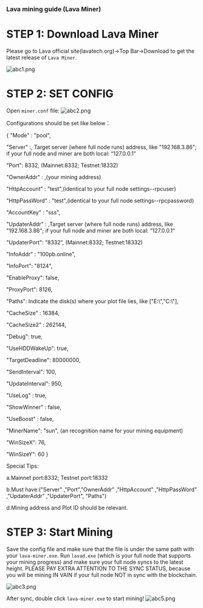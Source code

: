 ### Lava mining guide (Lava Miner)

# STEP 1: Download Lava Miner

Please go to Lava official site(lavatech.org)->Top Bar->Download to get the latest release of `Lava Miner`.

![abc1.png](https://github.com/lavafy/testnet/blob/master/imgs/abc1.png)

# STEP 2: SET CONFIG
 
Open `miner.conf` file:
![abc2.png](https://github.com/lavafy/testnet/blob/master/imgs/abc2.png)


Configurations should be set like below：
 
 { "Mode" :  "pool",

"Server" :, Target server (where full node runs) address, like "192.168.3.86"; if your full node and miner are both local: “127.0.0.1”

"Port": 8332, (Mainnet:8332; Testnet:18332)

"OwnerAddr" : ,(your mining address)

"HttpAccount" : "test",(identical to your full node settings--rpcuser)

"HttpPassWord" : "test",(identical to your full node settings--rpcpassword)

"AccountKey" : "sss",

"UpdaterAddr" : ,Target server (where full node runs) address, like "192.168.3.86"; if your full node and miner are both local: “127.0.0.1”

"UpdaterPort": “8332”,  (Mainnet:8332; Testnet:18332)

"InfoAddr" : "100pb.online",

"InfoPort": "8124", 

"EnableProxy": false, 

"ProxyPort": 8126, 

"Paths": Indicate the disk(s) where your plot file lies, like ["E:\\","C:\\"], 

"CacheSize" : 16384, 

"CacheSize2" : 262144, 

"Debug": true, 

"UseHDDWakeUp": true, 

"TargetDeadline": 80000000, 

"SendInterval": 100, 

"UpdateInterval": 950, 

"UseLog" : true, 

"ShowWinner" : false, 

"UseBoost" : false, 

"MinerName": "sun", (an recognition name for your mining equipment)

"WinSizeX": 76, 

"WinSizeY": 60 }

Special Tips:

a.Mainnet port:8332; Testnet port:18332

b.Must have:("Server" ,"Port","OwnerAddr" ,"HttpAccount" ,"HttpPassWord" ,"UpdaterAddr" ,"UpdaterPort",  "Paths")

d.Mining address and Plot ID should be relevant.


# STEP 3: Start Mining

Save the config file and make sure that the file is under the same path with your `lava-miner.exe`.
Run `lavad.exe` (which is your full node that supports your mining progress) and make sure your full node syncs to the latest height.
PLEASE PAY EXTRA ATTENTION TO THE SYNC STATUS, because you will be mining IN VAIN if your full node NOT in sync with the blockchain.

![abc3.png](https://github.com/lavafy/testnet/blob/master/imgs/abc3.png)

After sync, double click `lava-miner.exe` to start mining!
![abc5.png](https://github.com/lavafy/testnet/blob/master/imgs/abc5.png)
